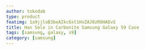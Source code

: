 ```yaml
---
author: tokodab
type: product
featimg: 1a9jjloB3beAIkc6xt1HvZAJ0zR0HADvS
title: Han Solo in Carbonite Samsung Galaxy S9 Case
tags: [samsung, galaxy, s9]
category: [samsung]
---
```

